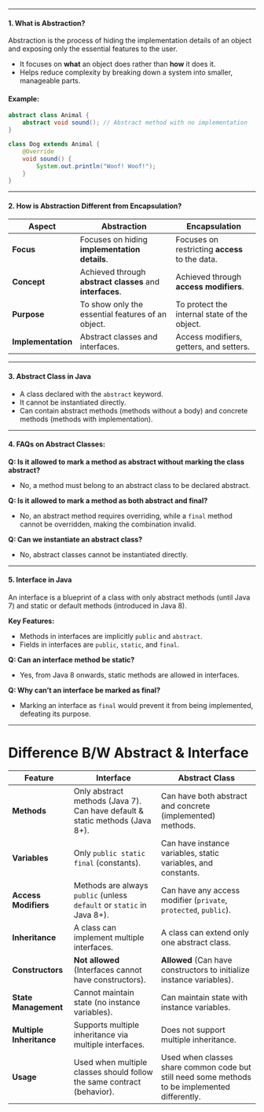 
---
#### **1. What is Abstraction?**

Abstraction is the process of hiding the implementation details of an object and exposing only the essential features to the user.

- It focuses on **what** an object does rather than **how** it does it.
- Helps reduce complexity by breaking down a system into smaller, manageable parts.

#### **Example:**

```java
abstract class Animal {
    abstract void sound(); // Abstract method with no implementation
}

class Dog extends Animal {
    @Override
    void sound() {
        System.out.println("Woof! Woof!");
    }
}
```

---

#### **2. How is Abstraction Different from Encapsulation?**

| **Aspect**         | **Abstraction**                                           | **Encapsulation**                              |
| ------------------ | --------------------------------------------------------- | ---------------------------------------------- |
| **Focus**          | Focuses on hiding **implementation details**.             | Focuses on restricting **access** to the data. |
| **Concept**        | Achieved through **abstract classes** and **interfaces**. | Achieved through **access modifiers**.         |
| **Purpose**        | To show only the essential features of an object.         | To protect the internal state of the object.   |
| **Implementation** | Abstract classes and interfaces.                          | Access modifiers, getters, and setters.        |

---

#### **3. Abstract Class in Java**

- A class declared with the `abstract` keyword.
- It cannot be instantiated directly.
- Can contain abstract methods (methods without a body) and concrete methods (methods with implementation).

---

#### **4. FAQs on Abstract Classes:**

**Q: Is it allowed to mark a method as abstract without marking the class abstract?**

- No, a method must belong to an abstract class to be declared abstract.

**Q: Is it allowed to mark a method as both abstract and final?**

- No, an abstract method requires overriding, while a `final` method cannot be overridden, making the combination invalid.

**Q: Can we instantiate an abstract class?**

- No, abstract classes cannot be instantiated directly.

---

#### **5. Interface in Java**

An interface is a blueprint of a class with only abstract methods (until Java 7) and static or default methods (introduced in Java 8).

**Key Features:**

- Methods in interfaces are implicitly `public` and `abstract`.
- Fields in interfaces are `public`, `static`, and `final`.

**Q: Can an interface method be static?**

- Yes, from Java 8 onwards, static methods are allowed in interfaces.

**Q: Why can’t an interface be marked as final?**

- Marking an interface as `final` would prevent it from being implemented, defeating its purpose.

---
# Difference B/W Abstract & Interface


| Feature                  | **Interface**                                                                | **Abstract Class**                                                                             |
| ------------------------ | ---------------------------------------------------------------------------- | ---------------------------------------------------------------------------------------------- |
| **Methods**              | Only abstract methods (Java 7). Can have default & static methods (Java 8+). | Can have both abstract and concrete (implemented) methods.                                     |
| **Variables**            | Only `public static final` (constants).                                      | Can have instance variables, static variables, and constants.                                  |
| **Access Modifiers**     | Methods are always `public` (unless `default` or `static` in Java 8+).       | Can have any access modifier (`private`, `protected`, `public`).                               |
| **Inheritance**          | A class can implement multiple interfaces.                                   | A class can extend only one abstract class.                                                    |
| **Constructors**         | **Not allowed** (Interfaces cannot have constructors).                       | **Allowed** (Can have constructors to initialize instance variables).                          |
| **State Management**     | Cannot maintain state (no instance variables).                               | Can maintain state with instance variables.                                                    |
| **Multiple Inheritance** | Supports multiple inheritance via multiple interfaces.                       | Does not support multiple inheritance.                                                         |
| **Usage**                | Used when multiple classes should follow the same contract (behavior).       | Used when classes share common code but still need some methods to be implemented differently. |

